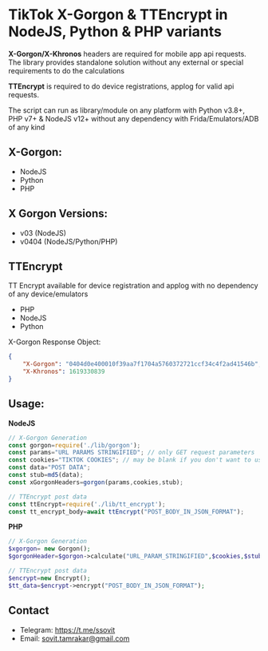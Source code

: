# TikTok X-Gorgon & TTEncrypt in NodeJS, Python & PHP variants

**X-Gorgon/X-Khronos** headers are required for mobile app api requests. The library provides standalone solution without any external or special requirements to do the calculations

**TTEncrypt** is required to do device registrations, applog for valid api requests.

The script can run as library/module on any platform with Python v3.8+, PHP v7+ & NodeJS v12+ without any dependency with Frida/Emulators/ADB of any kind

## X-Gorgon:
- NodeJS
- Python
- PHP

## X Gorgon Versions:
- v03 (NodeJS)
- v0404 (NodeJS/Python/PHP)

## TTEncrypt
TT Encrypt available for device registration and applog with no dependency of any device/emulators
- PHP
- NodeJS
- Python


X-Gorgon Response Object:
```json
{
    "X-Gorgon": "0404d0e400010f39aa7f1704a5760372721ccf34c4f2ad41546b",
    "X-Khronos": 1619330839
}
```

## Usage:
**NodeJS**
```javascript
// X-Gorgon Generation
const gorgon=require('./lib/gorgon');
const params="URL PARAMS STRINGIFIED"; // only GET request parameters
const cookies="TIKTOK COOKIES"; // may be blank if you don't want to use session
const data="POST DATA";
const stub=md5(data);
const xGorgonHeaders=gorgon(params,cookies,stub);

// TTEncrypt post data
const ttEncrypt=require('./lib/tt_encrypt');
const tt_encrypt_body=await ttEncrypt("POST_BODY_IN_JSON_FORMAT");
```
**PHP**
```php
// X-Gorgon Generation
$xgorgon= new Gorgon();
$gorgonHeader=$gorgon->calculate("URL_PARAM_STRINGIFIED",$cookies,$stub);

// TTEncrypt post data
$encrypt=new Encrypt();
$tt_data=$encrypt->encrypt("POST_BODY_IN_JSON_FORMAT");
```



## Contact
- Telegram: https://t.me/ssovit
- Email: sovit.tamrakar@gmail.com
